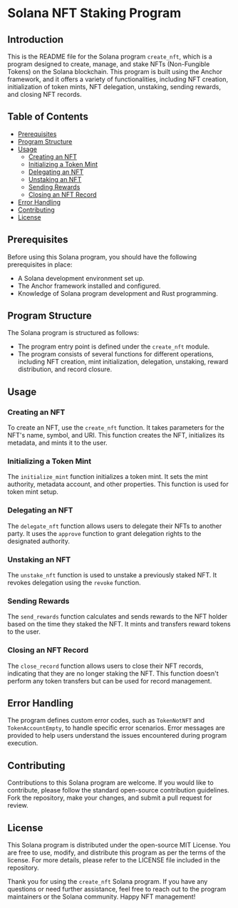 # Solana NFT Staking Program

## Introduction

This is the README file for the Solana program `create_nft`, which is a program designed to create, manage, and stake NFTs (Non-Fungible Tokens) on the Solana blockchain. This program is built using the Anchor framework, and it offers a variety of functionalities, including NFT creation, initialization of token mints, NFT delegation, unstaking, sending rewards, and closing NFT records.

## Table of Contents

- [Prerequisites](#prerequisites)
- [Program Structure](#program-structure)
- [Usage](#usage)
  - [Creating an NFT](#creating-an-nft)
  - [Initializing a Token Mint](#initializing-a-token-mint)
  - [Delegating an NFT](#delegating-an-nft)
  - [Unstaking an NFT](#unstaking-an-nft)
  - [Sending Rewards](#sending-rewards)
  - [Closing an NFT Record](#closing-an-nft-record)
- [Error Handling](#error-handling)
- [Contributing](#contributing)
- [License](#license)

## Prerequisites

Before using this Solana program, you should have the following prerequisites in place:

- A Solana development environment set up.
- The Anchor framework installed and configured.
- Knowledge of Solana program development and Rust programming.

## Program Structure

The Solana program is structured as follows:

- The program entry point is defined under the `create_nft` module.
- The program consists of several functions for different operations, including NFT creation, mint initialization, delegation, unstaking, reward distribution, and record closure.

## Usage

### Creating an NFT

To create an NFT, use the `create_nft` function. It takes parameters for the NFT's name, symbol, and URI. This function creates the NFT, initializes its metadata, and mints it to the user.

### Initializing a Token Mint

The `initialize_mint` function initializes a token mint. It sets the mint authority, metadata account, and other properties. This function is used for token mint setup.

### Delegating an NFT

The `delegate_nft` function allows users to delegate their NFTs to another party. It uses the `approve` function to grant delegation rights to the designated authority.

### Unstaking an NFT

The `unstake_nft` function is used to unstake a previously staked NFT. It revokes delegation using the `revoke` function.

### Sending Rewards

The `send_rewards` function calculates and sends rewards to the NFT holder based on the time they staked the NFT. It mints and transfers reward tokens to the user.

### Closing an NFT Record

The `close_record` function allows users to close their NFT records, indicating that they are no longer staking the NFT. This function doesn't perform any token transfers but can be used for record management.

## Error Handling

The program defines custom error codes, such as `TokenNotNFT` and `TokenAccountEmpty`, to handle specific error scenarios. Error messages are provided to help users understand the issues encountered during program execution.

## Contributing

Contributions to this Solana program are welcome. If you would like to contribute, please follow the standard open-source contribution guidelines. Fork the repository, make your changes, and submit a pull request for review.

## License

This Solana program is distributed under the open-source MIT License. You are free to use, modify, and distribute this program as per the terms of the license. For more details, please refer to the LICENSE file included in the repository.

Thank you for using the `create_nft` Solana program. If you have any questions or need further assistance, feel free to reach out to the program maintainers or the Solana community. Happy NFT management!
